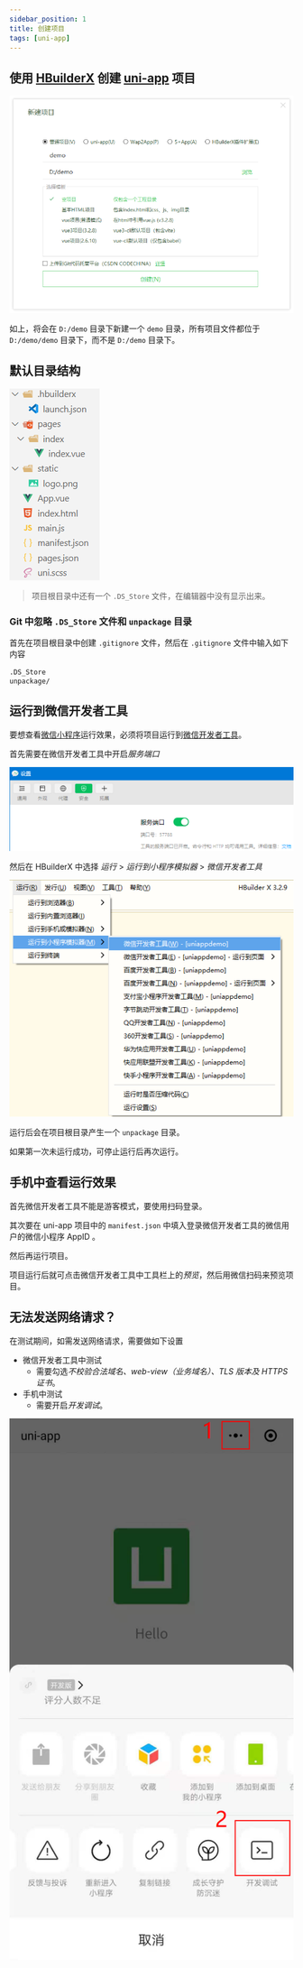 ```yaml
---
sidebar_position: 1
title: 创建项目
tags: [uni-app]
---
```


## 使用 [HBuilderX](https://www.dcloud.io/hbuilderx.html) 创建 [uni-app](https://uniapp.dcloud.io/) 项目

![创建项目](./images/create-project.png)

如上，将会在 `D:/demo` 目录下新建一个 `demo` 目录，所有项目文件都位于 `D:/demo/demo` 目录下，而不是 `D:/demo` 目录下。

## 默认目录结构

![默认目录结构](./images/默认目录结构.png)

> 项目根目录中还有一个 `.DS_Store` 文件，在编辑器中没有显示出来。

### Git 中忽略 `.DS_Store` 文件和 `unpackage` 目录

首先在项目根目录中创建 `.gitignore` 文件，然后在 `.gitignore` 文件中输入如下内容

```
.DS_Store
unpackage/
```

## 运行到微信开发者工具

要想查看[微信小程序](https://mp.weixin.qq.com/cgi-bin/wx)运行效果，必须将项目运行到[微信开发者工具](https://developers.weixin.qq.com/miniprogram/dev/devtools/download.html)。

首先需要在微信开发者工具中开启*服务端口*

![开启服务端口](./images/开启服务端口.png)

然后在 HBuilderX 中选择 _运行_ > _运行到小程序模拟器_ > _微信开发者工具_

![运行到微信开发者工具](./images/运行到微信开发者工具.png)

运行后会在项目根目录产生一个 `unpackage` 目录。

如果第一次未运行成功，可停止运行后再次运行。

## 手机中查看运行效果

首先微信开发者工具不能是游客模式，要使用扫码登录。

其次要在 uni-app 项目中的 `manifest.json` 中填入登录微信开发者工具的微信用户的微信小程序 AppID 。

然后再运行项目。

项目运行后就可点击微信开发者工具中工具栏上的*预览*，然后用微信扫码来预览项目。

## 无法发送网络请求？

在测试期间，如需发送网络请求，需要做如下设置

- 微信开发者工具中测试
  - 需要勾选*不校验合法域名、web-view（业务域名）、TLS 版本及 HTTPS 证书*。
- 手机中测试
  - 需要开启*开发调试*。

![开发调试](./images/开发调试.png)
